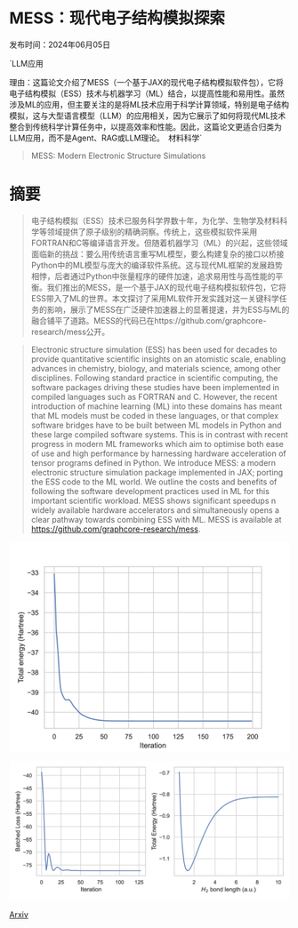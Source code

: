 # MESS：现代电子结构模拟探索

发布时间：2024年06月05日

`LLM应用

理由：这篇论文介绍了MESS（一个基于JAX的现代电子结构模拟软件包），它将电子结构模拟（ESS）技术与机器学习（ML）结合，以提高性能和易用性。虽然涉及ML的应用，但主要关注的是将ML技术应用于科学计算领域，特别是电子结构模拟，这与大型语言模型（LLM）的应用相关，因为它展示了如何将现代ML技术整合到传统科学计算任务中，以提高效率和性能。因此，这篇论文更适合归类为LLM应用，而不是Agent、RAG或LLM理论。` `材料科学`

> MESS: Modern Electronic Structure Simulations

# 摘要

> 电子结构模拟（ESS）技术已服务科学界数十年，为化学、生物学及材料科学等领域提供了原子级别的精确洞察。传统上，这些模拟软件采用FORTRAN和C等编译语言开发。但随着机器学习（ML）的兴起，这些领域面临新的挑战：要么用传统语言重写ML模型，要么构建复杂的接口以桥接Python中的ML模型与庞大的编译软件系统。这与现代ML框架的发展趋势相悖，后者通过Python中张量程序的硬件加速，追求易用性与高性能的平衡。我们推出的MESS，是一个基于JAX的现代电子结构模拟软件包，它将ESS带入了ML的世界。本文探讨了采用ML软件开发实践对这一关键科学任务的影响，展示了MESS在广泛硬件加速器上的显著提速，并为ESS与ML的融合铺平了道路。MESS的代码已在https://github.com/graphcore-research/mess公开。

> Electronic structure simulation (ESS) has been used for decades to provide quantitative scientific insights on an atomistic scale, enabling advances in chemistry, biology, and materials science, among other disciplines. Following standard practice in scientific computing, the software packages driving these studies have been implemented in compiled languages such as FORTRAN and C. However, the recent introduction of machine learning (ML) into these domains has meant that ML models must be coded in these languages, or that complex software bridges have to be built between ML models in Python and these large compiled software systems. This is in contrast with recent progress in modern ML frameworks which aim to optimise both ease of use and high performance by harnessing hardware acceleration of tensor programs defined in Python. We introduce MESS: a modern electronic structure simulation package implemented in JAX; porting the ESS code to the ML world. We outline the costs and benefits of following the software development practices used in ML for this important scientific workload. MESS shows significant speedups n widely available hardware accelerators and simultaneously opens a clear pathway towards combining ESS with ML. MESS is available at https://github.com/graphcore-research/mess.

![MESS：现代电子结构模拟探索](../../../paper_images/2406.03121/x1.png)

![MESS：现代电子结构模拟探索](../../../paper_images/2406.03121/x2.png)

[Arxiv](https://arxiv.org/abs/2406.03121)